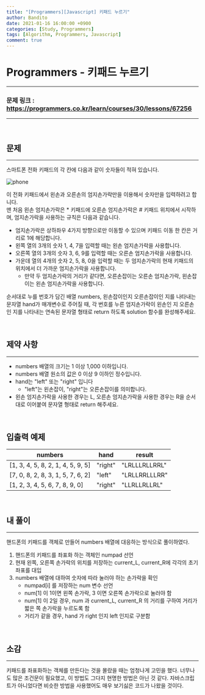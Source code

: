 ```yaml
---
title: "[Programmers][Javascript] 키패드 누르기"
author: Bandito
date: 2021-01-16 16:00:00 +0900
categories: [Study, Programmers]
tags: [Algorithm, Programmers, Javascript]
comment: true
---
```

 
# Programmers - 키패드 누르기
***
### 문제 링크 : <https://programmers.co.kr/learn/courses/30/lessons/67256>

***

<br/>

## 문제
***
스마트폰 전화 키패드의 각 칸에 다음과 같이 숫자들이 적혀 있습니다.

![phone](https://drive.google.com/uc?export=view&id=1KQ-bidBzPrMIBofPvZrDF5-T-v0N15iw)  

이 전화 키패드에서 왼손과 오른손의 엄지손가락만을 이용해서 숫자만을 입력하려고 합니다.    
맨 처음 왼손 엄지손가락은 * 키패드에 오른손 엄지손가락은 # 키패드 위치에서 시작하며, 엄지손가락을 사용하는 규칙은 다음과 같습니다.   

+ 엄지손가락은 상하좌우 4가지 방향으로만 이동할 수 있으며 키패드 이동 한 칸은 거리로 1에 해당합니다.
+ 왼쪽 열의 3개의 숫자 1, 4, 7을 입력할 때는 왼손 엄지손가락을 사용합니다.
+ 오른쪽 열의 3개의 숫자 3, 6, 9를 입력할 때는 오른손 엄지손가락을 사용합니다.
+ 가운데 열의 4개의 숫자 2, 5, 8, 0을 입력할 때는 두 엄지손가락의 현재 키패드의 위치에서 더 가까운 엄지손가락을 사용합니다.
    - 만약 두 엄지손가락의 거리가 같다면, 오른손잡이는 오른손 엄지손가락, 왼손잡이는 왼손 엄지손가락을 사용합니다.

순서대로 누를 번호가 담긴 배열 numbers, 왼손잡이인지 오른손잡이인 지를 나타내는 문자열 hand가 매개변수로 주어질 때, 각 번호를 누른 엄지손가락이 왼손인 지 오른손인 지를 나타내는 연속된 문자열 형태로 return 하도록 solution 함수를 완성해주세요.    

<br/>

## 제약 사항
***
+ numbers 배열의 크기는 1 이상 1,000 이하입니다.
+ numbers 배열 원소의 값은 0 이상 9 이하인 정수입니다.
+ hand는 "left" 또는 "right" 입니다
    - "left"는 왼손잡이, "right"는 오른손잡이를 의미합니다.
+ 왼손 엄지손가락을 사용한 경우는 L, 오른손 엄지손가락을 사용한 경우는 R을 순서대로 이어붙여 문자열 형태로 return 해주세요.

<br/>

## 입출력 예제

|numbers|hand|result|
|----|----|----------|
|[1, 3, 4, 5, 8, 2, 1, 4, 5, 9, 5]|"right"|"LRLLLRLLRRL"|
|[7, 0, 8, 2, 8, 3, 1, 5, 7, 6, 2]|"left"|"LRLLRRLLLRR"|
|[1, 2, 3, 4, 5, 6, 7, 8, 9, 0]|"right"|"LLRLLRLLRL"|

<br/>

## 내 풀이
***

핸드폰의 키패드를 객체로 만들어 numbers 배열에 대응하는 방식으로 풀이하였다.

1. 핸드폰의 키패드를 좌표화 하는 객체인 numpad 선언
2. 현재 왼쪽, 오른쪽 손가락의 위치를 저장하는 current_L, current_R에 각각의 초기 좌표를 대입
3. numbers 배열에 대하여 숫자에 따라 눌러야 하는 손가락을 확인
    + numpad[i] 를 저장하는 num 변수 선언
    + num[1] 이 1이면 왼쪽 손가락, 3 이면 오른쪽 손가락으로 눌러야 함
    + num[1] 이 2일 경우, num 과 current_L, current_R 의 거리를 구하여 거리가 짧은 쪽 손가락을 누르도록 함
    + 거리가 같을 경우, hand 가 right 인지 left 인지로 구분함

<script src="https://gist.github.com/Suppplier/a3b828f91d9e6d699f235c2d6d032bda.js"></script>

<br/>

## 소감
***

키패드를 좌표화하는 객체를 만든다는 것을 몰랐을 때는 엄청나게 고민을 했다. 너무나도 많은 조건문이 필요했고, 이 방법도 그다지 현명한 방법은 아닌 것 같다. 자바스크립트가 아니었다면 비슷한 방법을 사용했어도 매우 보기싫은 코드가 나왔을 것이다. 

